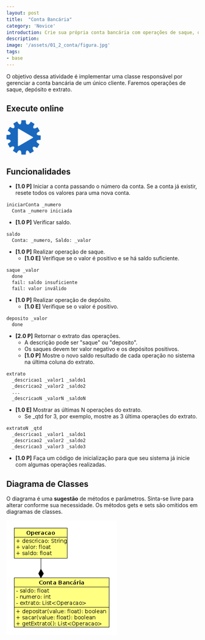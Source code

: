 ```yaml
---
layout: post
title:  "Conta Bancária"
category: 'Novice'
introduction: Crie sua própria conta bancária com operações de saque, deposito e transferência. Adicine 20 mil na conta, veja o saldo e sorria. Lindo eu sei, só aqui mesmo né seu liso.
description: 
image: '/assets/01_2_conta/figura.jpg'
tags:
- base
---
```



O objetivo dessa atividade é implementar uma classe responsável por gerenciar a conta bancária de um único cliente. Faremos operações de saque, depósito e extrato.

## Execute online
[![](/assets/images/run.png)](/assets/01_2_conta/run.html)

## Funcionalidades

- **[1.0 P]** Iniciar a conta passando o número da conta. Se a conta já existir, resete todos os valores para uma nova conta.

```
iniciarConta _numero
  Conta _numero iniciada
```

- **[1.0 P]** Verificar saldo.

```
saldo
  Conta: _numero, Saldo: _valor
```

- **[1.0 P]** Realizar operação de saque.
    - **[1.0 E]** Verifique se o valor é positivo e se há saldo suficiente.

```
saque _valor
  done
  fail: saldo insuficiente
  fail: valor inválido
```

- **[1.0 P]** Realizar operação de depósito.
    - **[1.0 E]** Verifique se o valor é positivo.

```
deposito _valor
  done
```

- **[2.0 P]** Retornar o extrato das operações.
    - A descrição pode ser "saque" ou "deposito".
    - Os saques devem ter valor negativo e os depósitos positivos.
    - **[1.0 P]** Mostre o novo saldo resultado de cada operação no sistema na última coluna do extrato.

```
extrato
  _descricao1 _valor1 _saldo1
  _descricao2 _valor2 _saldo2
  ...
  _descricaoN _valorN _saldoN
```

- **[1.0 E]** Mostrar as últimas N operações do extrato.
    - Se _qtd for 3, por exemplo, mostre as 3 última operações do extrato.

```
extratoN _qtd
  _descricao1 _valor1 _saldo1
  _descricao2 _valor2 _saldo2
  _descricao3 _valor3 _saldo3
```

- **[1.0 P]** Faça um código de inicialização para que seu sistema já inicie com algumas operações realizadas.


## Diagrama de Classes

O diagrama é uma **sugestão** de métodos e parâmetros. Sinta-se livre para alterar conforme sua necessidade. Os métodos gets e sets são omitidos em diagramas de classes.

![](/assets/01_2_conta/diagrama.png)